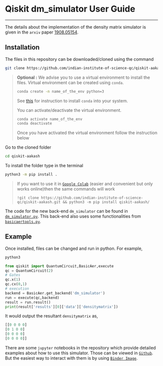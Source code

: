 # Qiskit dm_simulator User Guide
***
The details about the implementation of the density matrix simulator is given in the `arxiv` paper [1908.05154](https://arxiv.org/abs/1908.05154).
## Installation
The files in this repository can be downloaded/cloned using the command
```bash
git clone https://github.com/indian-institute-of-science-qc/qiskit-aakash.git
```
> **Optional :** We advise you to use a virtual environment to install the files. Virtual environment can be created using `conda`.  
>
> ```bash
> conda create -n name_of_the_env python=3
> ```
> See [this](https://docs.conda.io/projects/conda/en/latest/user-guide/install/linux.html) for instruction to install `conda` into your system.
>
> You can activate/deactivate the virtual environment.
> ```bash
> conda activate name_of_the_env
> conda deactivate
> ```
> Once you have activated the virtual environment follow the instruction below

Go to the cloned folder
```bash
cd qiskit-aakash
```
To install the folder type in the terminal
```bash
python3 -m pip install .
```
> If you want to use it in [`Google Colab`](https://colab.research.google.com/) (easier and convenient but only works online)then the same commands will work
> ```
> !git clone https://github.com/indian-institute-of-science-qc/qiskit-aakash.git && python3 -m pip install qiskit-aakash/
> ```

The code for the new back-end `dm_simulator` can be found in [`dm_simulator.py`](qiskit/providers/basicaer/dm_simulator.py).
This back-end also uses some functionalities from [`basicaertools.py`](qiskit/providers/basicaer/basicaertools.py).

## Example
Once installed, files can be changed and run in python. For example,
```bash
python3
```
```python
from qiskit import QuantumCircuit,BasicAer,execute
qc = QuantumCircuit(2)
# Gates
qc.x(1)
qc.cx(0,1)
# execution
backend = BasicAer.get_backend('dm_simulator')
run = execute(qc,backend)
result = run.result()
print(result['results'][0]['data']['densitymatrix'])
```
It would output the resultant `densitymatrix` as,
```python
[[0 0 0 0]
[0 1 0 0]
[0 0 0 0]
[0 0 0 0]]
```
There are some `jupyter` notebooks in the repository which provide detailed examples about how to use this simulator.
Those can be viewed in [`Github`](dm_simulator_user_guide/user_guide.ipynb). But the easiest way to interact with them is by using [`Binder Image`](https://mybinder.org/v2/gh/indian-institute-of-science-qc/qiskit-aakash/master?filepath=.%2Fdm_simulator_user_guide%2Fuser_guide.ipynb).